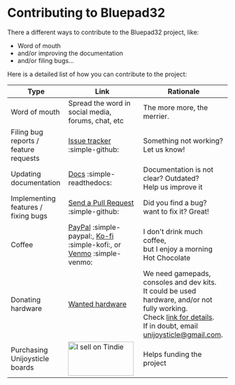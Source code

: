 # Contributing to Bluepad32

There a different ways to contribute to the Bluepad32 project, like:

* Word of mouth
* and/or improving the documentation
* and/or filing bugs...

Here is a detailed list of how you can contribute to the project:

| Type                                  | Link                                                                                                                                                                                                                                                              | Rationale                                                                                                                                                                                    |
|---------------------------------------|-------------------------------------------------------------------------------------------------------------------------------------------------------------------------------------------------------------------------------------------------------------------|----------------------------------------------------------------------------------------------------------------------------------------------------------------------------------------------|
| Word of mouth                         | Spread the word in social media, forums, chat, etc                                                                                                                                                                                                                | The more more, the merrier.                                                                                                                                                                  |
| Filing bug reports / feature requests | [Issue tracker][issue_tracker] :simple-github:                                                                                                                                                                                                                    | Something not working? Let us know!                                                                                                                                                          |
| Updating documentation                | [Docs][docs] :simple-readthedocs:                                                                                                                                                                                                                                 | Documentation is not clear? Outdated?<br>Help us improve it                                                                                                                                  |
| Implementing features / fixing bugs   | [Send a Pull Request][merge_request] :simple-github:                                                                                                                                                                                                              | Did you find a bug? want to fix it? Great!                                                                                                                                                   | 
| Coffee                                | [PayPal][paypal] :simple-paypal:, [Ko-fi][kofi] :simple-kofi:, or [Venmo][venmo] :simple-venmo:                                                                                                                                                                   | I don't drink much coffee,<br>but I enjoy a morning Hot Chocolate                                                                                                                            |
| Donating hardware                     | [Wanted hardware][wanted_hardware]                                                                                                                                                                                                                                | We need gamepads, consoles and dev kits.<br>It could be used hardware, and/or not fully working.<br>Check [link for details][wanted_hardware].<br>If in doubt, email unijoysticle@gmail.com. |
| Purchasing Unijoysticle boards        | <a href="https://www.tindie.com/stores/riq/?ref=offsite_badges&utm_source=sellers_riq&utm_medium=badges&utm_campaign=badge_medium"><img src="https://d2ss6ovg47m0r5.cloudfront.net/badges/tindie-mediums.png" alt="I sell on Tindie" width="150" height="78"></a> | Helps funding the project                                                                                                                                                                    |

[wanted_hardware]: https://docs.google.com/spreadsheets/d/10Ev5ycCAJGgVBQ9sc6y-U0cPcbdUCy1aqvxLBfc50_Y/edit#gid=522243731

[issue_tracker]: https://github.com/ricardoquesada/bluepad32/issues

[docs]: https://bluepad32.readthedocs.io/

[merge_request]: https://github.com/ricardoquesada/bluepad32/pulls

[paypal]: https://www.paypal.com/paypalme/RicardoQuesada

[kofi]: https://ko-fi.com/ricardoquesada

[venmo]: https://account.venmo.com/u/Ricardo-Quesada

